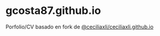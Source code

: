 # gcosta87.github.io
Porfolio/CV basado en fork de [@ceciliaxli/ceciliaxli.github.io](https://github.com/ceciliaxli/ceciliaxli.github.io)
